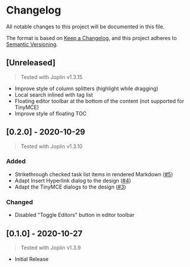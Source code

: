 # Changelog

All notable changes to this project will be documented in this file.

The format is based on [Keep a Changelog](https://keepachangelog.com/en/1.0.0/),
and this project adheres to [Semantic Versioning](https://semver.org/spec/v2.0.0.html).

## [Unreleased]

> Tested with Joplin v1.3.15

- Improve style of column splitters (highlight while dragging)
- Local search inlined with tag list
- Floating editor toolbar at the bottom of the content (not supported for TinyMCE)
- Improve style of floating TOC

## [0.2.0] - 2020-10-29

> Tested with Joplin v1.3.10

### Added

- Strikethrough checked task list items in rendered Markdown ([#5](https://github.com/benji300-joplin-extensions/clean-light-theme/issues/5))
- Adapt Insert Hyperlink dialog to the design ([#4](https://github.com/benji300-joplin-extensions/clean-light-theme/issues/4))
- Adapt the TinyMCE dialogs to the design ([#3](https://github.com/benji300-joplin-extensions/clean-light-theme/issues/3))

### Changed

- Disabled "Toggle Editors" button in editor toolbar

## [0.1.0] - 2020-10-27

> Tested with Joplin v1.3.9

- Initial Release
